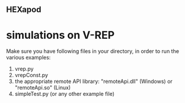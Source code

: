 ## HEXapod

# simulations on V-REP

Make sure you have following files in your directory, in order to run the various examples:
1. vrep.py
2. vrepConst.py
3. the appropriate remote API library: "remoteApi.dll" (Windows) or "remoteApi.so" (Linux)
4. simpleTest.py (or any other example file)
